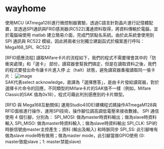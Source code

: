 # wayhome
使用MCU (ATmega128)進行微控制器實驗，透過C語言針對晶片進行記憶體配置，並透過SPI通訊與FRID感測器(RC522)溝通資料取得，將資料傳輸於電腦，並於電腦端使用 matlab 建立簡易介面，完成門禁點名系統。由於此系統會使用到 SPI 通訊與 RC522 模組，因此將兩者分別獨立建副函式於檔案進行呼叫：Mega168_SPI、RC522  

[RFID感應流程]
讀取Mifare卡片的流程如下，我們的程式不需要理會其中的「防衝突處理」和「選卡」	部份，讀寫器會幫我們搞定，但是在讀取資料之後，我們的程式要發出命令讓卡片進入停	止（halt）狀態，避免讀寫器重複讀取同一張卡片：
![image](https://user-images.githubusercontent.com/39979565/229977243-ada4319f-6265-4df6-8b9d-b5feb04f46d7.png)  
SAK代表select acknowledge，直譯為「選擇應答」，是由卡片發給讀寫器，對於選擇卡片命令的回應，不同類型的Mifare卡片的SAK值不一樣（例如，Mifare Classic的SAK	值為0x18），程式可藉此判別感應到的卡片類型。

[RFID 與 Mega168互動關係]
運用Studio4(IDE)建構程式碼操作ATmegaM128與RFID面板進行操作，運用SPI技術，操作腳位調高調低電壓來接收數據。
SPI 通信使用 4 個引腳，分別為： 
SPI_MOSI: 做為master時資料輸出；做為slave時資料輸入 
SPI_MISO: 做為master時資料輸入；做為slave時資料輸出 
SPI_CLK: SPI的時脈信號由master主控產生；資料 (輸出及輸入) 和時脈同步 
SPI_SS: 此引腳唯有做為slave mode時有做用；做為master mode，此引腳當做GPIO使用 (0: master致能slave；1: master禁能slave)


